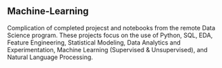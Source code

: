 ## Machine-Learning

Complication of completed projecst and notebooks from the remote Data Science program. These projects focus on the use of Python, SQL, EDA, Feature Engineering, Statistical Modeling, Data Analytics and Experimentation, Machine Learning (Supervised & Unsupervised), and Natural Language Processing.

